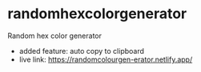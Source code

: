 # randomhexcolorgenerator
Random hex color generator
- added feature: auto copy to clipboard
- live link: https://randomcolourgen-erator.netlify.app/
